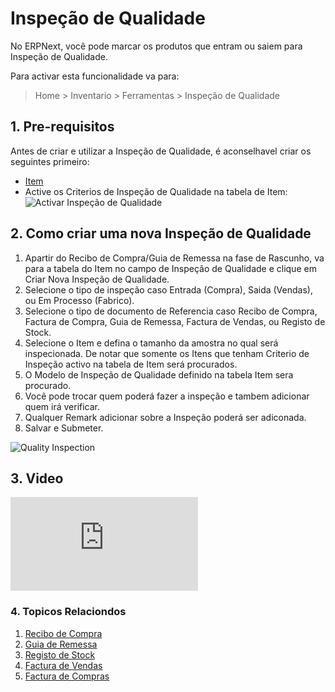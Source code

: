 <!-- add-breadcrumbs -->
# Inspeção de Qualidade

No ERPNext, você pode marcar os produtos que entram ou saiem para Inspeção de Qualidade.

Para activar esta funcionalidade va para:
> Home > Inventario > Ferramentas > Inspeção de Qualidade

## 1. Pre-requisitos
Antes de criar e utilizar a Inspeção de Qualidade, é aconselhavel criar os seguintes primeiro:

* [Item](/docs/user/manual/pt/inventario/item)
* Active os Criterios de Inspeção de Qualidade na tabela de Item:
    ![Activar Inspeção de Qualidade](/docs/assets/img/stock/enable-quality-inspection.png)

## 2. Como criar uma nova Inspeção de Qualidade

1. Apartir do Recibo de Compra/Guia de Remessa na fase de Rascunho, va para a tabela do Item no campo de Inspeção de Qualidade e clique em Criar Nova Inspeção de Qualidade.
1. Selecione o tipo de inspeção caso Entrada (Compra), Saida (Vendas), ou Em Processo (Fabrico).
1. Selecione o tipo de documento de Referencia caso Recibo de Compra, Factura de Compra, Guia de Remessa, Factura de Vendas, ou Registo de Stock.
1. Selecione o Item e defina o tamanho da amostra no qual será inspecionada. De notar que somente os Itens que tenham Criterio de Inspeção activo na tabela de Item será procurados.
1. O Modelo de Inspeção de Qualidade definido na tabela Item sera procurado.
1. Vocẽ pode trocar quem poderá fazer a inspeção e tambem adicionar quem irá verificar.
1. Qualquer Remark adicionar sobre a Inspeção poderá ser adiconada.
1. Salvar e Submeter.

<img class="screenshot" alt="Quality Inspection" src="{{docs_base_url}}/assets/img/stock/quality-inspection.png">

## 3. Video
<div class="embed-container">
    <iframe src="https://www.youtube.com/embed/WmtcF3Y40Fs?rel=0" frameborder="0" allow="autoplay; encrypted-media" allowfullscreen>
    </iframe>
</div>

### 4. Topicos Relaciondos
1. [Recibo de Compra](/docs/user/manual/pt/inventario/recibo-compra)
1. [Guia de Remessa](/docs/user/manual/pt/inventario/guia-de-remessa)
1. [Registo de Stock](/docs/user/manual/pt/inventario/entrada-stock)
1. [Factura de Vendas](/docs/user/manual/pt/contabilidade/factura-vendas)
1. [Factura de Compras](/docs/user/manual/pt/contabilidade/factura-compras)